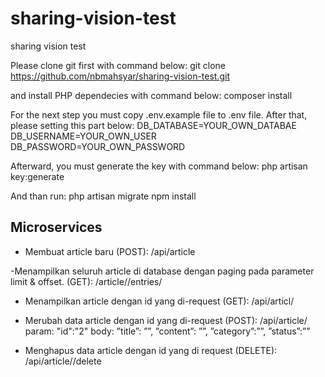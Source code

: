 # sharing-vision-test
sharing vision test

Please clone git first with command below:
git clone https://github.com/nbmahsyar/sharing-vision-test.git

and install PHP dependecies with command below:
composer install

For the next step you must copy .env.example file to .env file.
After that, please setting this part below:
DB_DATABASE=YOUR_OWN_DATABAE
DB_USERNAME=YOUR_OWN_USER
DB_PASSWORD=YOUR_OWN_PASSWORD

Afterward, you must generate the key with command below:
php artisan key:generate

And than run:
php artisan migrate
npm install


## Microservices ##
- Membuat article baru
(POST): /api/article

-Menampilkan seluruh article di database dengan paging pada parameter limit & offset.
(GET): /article/<limit>/entries/<offset>

- Menampilkan article dengan id yang di-request
(GET): /api/articl/<id>

- Merubah data article dengan id yang di-request
(POST): /api/article/<id>
param:
"id":"2"
body:
”title”: ””,
”content”: ””,
”category”:””,
”status”:””

- Menghapus data article dengan id yang di request
(DELETE): /api/article/<id>/delete
